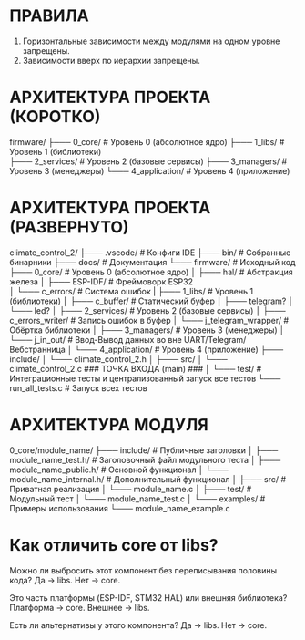 # ПРАВИЛА
  1. Горизонтальные зависимости между модулями на одном уровне запрещены.
  2. Зависимости вверх по иерархии запрещены.

# АРХИТЕКТУРА ПРОЕКТА (КОРОТКО)
  firmware/
  ├─── 0_core/                             # Уровень 0 (абсолютное ядро)
  ├─── 1_libs/                             # Уровень 1 (библиотеки)            
  ├─── 2_services/                         # Уровень 2 (базовые сервисы)
  ├─── 3_managers/                         # Уровень 3 (менеджеры)
  └─── 4_application/                      # Уровень 4 (приложение)

# АРХИТЕКТУРА ПРОЕКТА (РАЗВЕРНУТО)
  climate_control_2/
  ├─── .vscode/                         # Конфиги IDE
  ├─── bin/                             # Собранные бинарники
  ├─── docs/                            # Документация
  └─── firmware/                        # Исходный код
       ├─── 0_core/                        # Уровень 0 (абсолютное ядро)
       │    ├─── hal/                         # Абстракция железа
       │    ├─── ESP-IDF/                     # Фреймоворк ESP32  
       │    └─── c_errors/                    # Система ошибок
       |
       ├─── 1_libs/                        # Уровень 1 (библиотеки)
       │    ├─── c_buffer/                    # Статический буфер
       │    ├─── telegram?
       │    └─── led?
       │
       ├─── 2_services/                    # Уровень 2 (базовые сервисы)
       │    ├─── c_errors_writer/             # Запись ошибок в буфер
       │    └─── j_telegram_wrapper/          # Обёртка библиотеки
       │
       ├─── 3_managers/                    # Уровень 3 (менеджеры)
       │    └─── j_in_out/                    # Ввод-Вывод данных во вне UART/Telegram/Вебстранница
       │
       └─── 4_application/                 # Уровень 4 (приложение)
            ├─── include/
            │    └─── climate_control_2.h
            │
            ├─── src/
            │    └─── climate_control_2.c        ### ТОЧКА ВХОДА (main) ###
            │
            └─── test/                        # Интеграционные тесты и централизованный запуск все тестов
                 └─── run_all_tests.c            # Запуск всех тестов
            
# АРХИТЕКТУРА МОДУЛЯ
  0_core/module_name/
  ├─── include/                           # Публичные заголовки
  │    ├─── module_name_test.h/              # Заголовочный файл модульного теста
  │    ├─── module_name_public.h/            # Основной функционал
  │    └─── module_name_internal.h/          # Дополнительный функционал
  │
  ├─── src/                               # Приватная реализация
  │    └─── module_name.c
  │
  ├─── test/                              # Модульный тест
  │    └─── module_name_test.c
  │
  └─── examples/                          # Примеры использования
       └─── module_name_example.c

# Как отличить core от libs?
  Можно ли выбросить этот компонент без переписывания половины кода?
      Да → libs.
      Нет → core.

  Это часть платформы (ESP-IDF, STM32 HAL) или внешняя библиотека?
    Платформа → core.
    Внешнее → libs.

  Есть ли альтернативы у этого компонента?
    Да → libs.
    Нет → core.